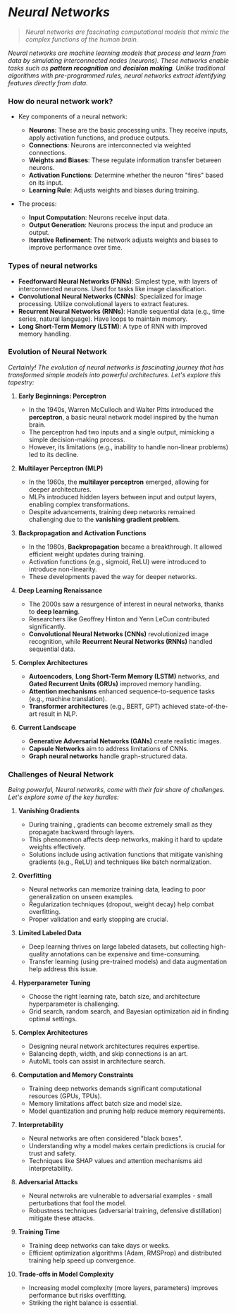 # _Neural Networks_

> _Neural networks are fascinating computational models that mimic the complex functions of the human brain._

_Neural networks are machine learning models that process and learn from data by simulating interconnected nodes (neurons). These networks enable tasks such as **pattern recognition** and **decision making**. Unlike traditional algorithms with pre-programmed rules, neural networks extract identifying features directly from data._

### How do neural network work?
- Key components of a neural network:
    - **Neurons**: These are the basic processing units. They receive inputs, apply activation functions, and produce outputs.
    - **Connections**: Neurons are interconnected via weighted connections.
    - **Weights and Biases**: These regulate information transfer between neurons.
    - **Activation Functions**: Determine whether the neuron "fires" based on its input.
    - **Learning Rule**: Adjusts weights and biases during training.
 
- The process:
    - **Input Computation**: Neurons receive input data.
    - **Output Generation**: Neurons process the input and produce an output.
    - **Iterative Refinement**: The network adjusts weights and biases to improve performance over time.
 
### Types of neural networks
- **Feedforward Neural Networks (FNNs)**: Simplest type, with layers of interconnected neurons. Used for tasks like image classification.
- **Convolutional Neural Networks (CNNs)**: Specialized for image processing. Utilize convolutional layers to extract features.
- **Recurrent Neural Networks (RNNs)**: Handle sequential data (e.g., time series, natural language). Have loops to maintain memory.
- **Long Short-Term Memory (LSTM)**: A type of RNN with improved memory handling.

### Evolution of Neural Network
_Certainly! The evolution of neural networks is fascinating journey that has transformed simple models into powerful architectures. Let's explore this tapestry:_
1. **Early Beginnings: Perceptron**
    - In the 1940s, Warren McCulloch and Walter Pitts introduced the **perceptron**, a basic neural network model inspired by the human brain.
    - The perceptron had two inputs and a single output, mimicking a simple decision-making process.
    - However, its limitations (e.g., inability to handle non-linear problems) led to its decline.
  
2. **Multilayer Perceptron (MLP)**
    - In the 1960s, the **multilayer perceptron** emerged, allowing for deeper architectures.
    - MLPs introduced hidden layers between input and output layers, enabling complex transformations.
    - Despite advancements, training deep networks remained challenging due to the **vanishing gradient problem**.
  
3. **Backpropagation and Activation Functions**
    - In the 1980s, **Backpropagation** became a breakthrough. It allowed efficient weight updates during training.
    - Activation functions (e.g., sigmoid, ReLU) were introduced to introduce non-linearity.
    - These developments paved the way for deeper networks.
  
4. **Deep Learning Renaissance**
    - The 2000s saw a resurgence of interest in neural networks, thanks to **deep learning**.
    - Researchers like Geoffrey Hinton and Yenn LeCun contributed significantly.
    - **Convolutional Neural Networks (CNNs)** revolutionized image recognition, while **Recurrent Neural Networks (RNNs)** handled sequential data.
  
5. **Complex Architectures**
    - **Autoencoders**, **Long Short-Term Memory (LSTM)** networks, and **Gated Recurrent Units (GRUs)** improved memory handling.
    - **Attention mechanisms** enhanced sequence-to-sequence tasks (e.g., machine translation).
    - **Transformer architectures** (e.g., BERT, GPT) achieved state-of-the-art result in NLP.
  
6. **Current Landscape**
    - **Generative Adversarial Networks (GANs)** create realistic images.
    - **Capsule Networks** aim to address limitations of CNNs.
    - **Graph neural networks** handle graph-structured data.
  
### Challenges of Neural Network
_Being powerful, Neural networks, come with their fair share of challenges. Let's explore some of the key hurdles:_
1. **Vanishing Gradients**
    - During training , gradients can become extremely small as they propagate backward through layers.
    - This phenomenon affects deep networks, making it hard to update weights effectively.
    - Solutions include using activation functions that mitigate vanishing gradients (e.g., ReLU) and techniques like batch normalization.
  
2. **Overfitting**
    - Neural networks can memorize training data, leading to poor generalization on unseen examples.
    - Regularization techniques (dropout, weight decay) help combat overfitting.
    - Proper validation and early stopping are crucial.
  
3. **Limited Labeled Data**
    - Deep learning thrives on large labeled datasets, but collecting high-quality annotations can be expensive and time-consuming.
    - Transfer learning (using pre-trained models) and data augmentation help address this issue.
  
4. **Hyperparameter Tuning**
    - Choose the right learning rate, batch size, and architecture hyperparameter is challenging.
    - Grid search, random search, and Bayesian optimization aid in finding optimal settings.
  
5. **Complex Architectures**
    - Designing neural network architectures requires expertise.
    - Balancing depth, width, and skip connections is an art.
    - AutoML tools can assist in architecture search.
  
6. **Computation and Memory Constraints**
    - Training deep networks demands significant computational resources (GPUs, TPUs).
    - Memory limitations affect batch size and model size.
    - Model quantization and pruning help reduce memory requirements.
  
7. **Interpretability**
    - Neural networks are often considered "black boxes".
    - Understanding why a model makes certain predictions is crucial for trust and safety.
    - Techniques like SHAP values and attention mechanisms aid interpretability.
  
8. **Adversarial Attacks**
    - Neural netwroks are vulnerable to adversarial examples - small perturbations that fool the model.
    - Robustness techniques (adversarial training, defensive distillation) mitigate these attacks.
  
9. **Training Time**
    - Training deep networks can take days or weeks.
    - Efficient optimization algorithms (Adam, RMSProp) and distributed training help speed up convergence.
  
10. **Trade-offs in Model Complexity**
    - Increasing model complexity (more layers, parameters) improves performance but risks overfitting.
    - Striking the right balance is essential.
